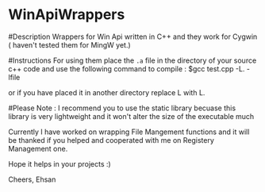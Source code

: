 # WinApiWrappers

#Description
Wrappers for Win Api written in C++ and they work for Cygwin ( haven't tested them for MingW yet.)

#Instructions
For using them place the `.a` file in the directory of your source c++ code and use the following command to compile : 
$gcc test.cpp -L. -lfile

or if you have placed it in another directory replace L<directory> with L.

#Please Note : I recommend you to use the static library becuase this library is very lightweight and it won't alter the size of the executable much

Currently I have worked on wrapping File Mangement functions and it will be thanked if you helped and cooperated with me on Registery Management one.

Hope it helps in your projects :)

Cheers, Ehsan
